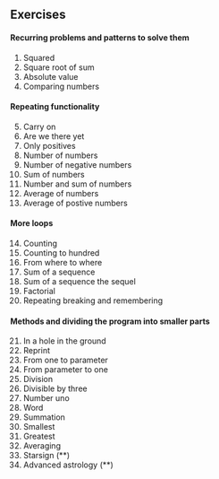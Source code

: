 
## Exercises

#### Recurring problems and patterns to solve them
1. Squared
2. Square root of sum
3. Absolute value
4. Comparing numbers

#### Repeating functionality
5. Carry on
6. Are we there yet
7. Only positives
8. Number of numbers
9. Number of negative numbers
10. Sum of numbers
11. Number and sum of numbers
12. Average of numbers
13. Average of postive numbers

#### More loops
14. Counting 
15. Counting to hundred
16. From where to where
17. Sum of a sequence
18. Sum of a sequence the sequel
19. Factorial
20. Repeating breaking and remembering

#### Methods and dividing the program into smaller parts
21. In a hole in the ground
22. Reprint
23. From one to parameter
24. From parameter to one
25. Division
26. Divisible by three
27. Number uno
28. Word
29. Summation
30. Smallest 
31. Greatest
32. Averaging
33. Starsign (**)
34. Advanced astrology (**)